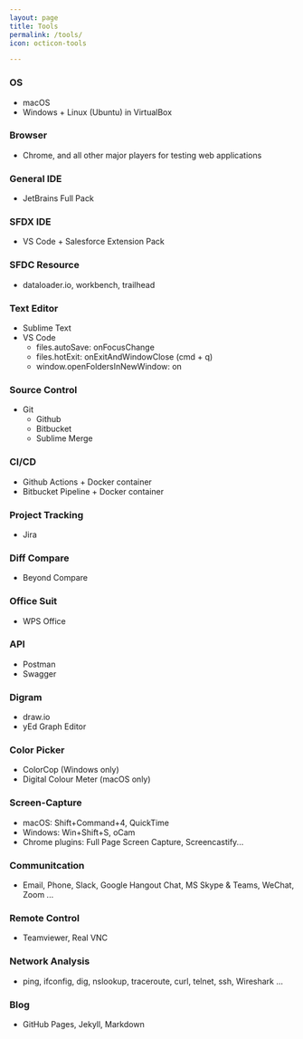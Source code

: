 ```yaml
---
layout: page
title: Tools
permalink: /tools/
icon: octicon-tools

---
```


### OS

- macOS
- Windows + Linux (Ubuntu) in VirtualBox

### Browser

- Chrome, and all other major players for testing web applications

### General IDE

- JetBrains Full Pack

### SFDX IDE

- VS Code + Salesforce Extension Pack

### SFDC Resource

- dataloader.io, workbench, trailhead

### Text Editor

- Sublime Text
- VS Code
	- files.autoSave: onFocusChange
  - files.hotExit: onExitAndWindowClose (cmd + q)
  - window.openFoldersInNewWindow: on

### Source Control

- Git
  - Github
  - Bitbucket
  - Sublime Merge

### CI/CD

- Github Actions + Docker container
- Bitbucket Pipeline + Docker container

### Project Tracking

- Jira

### Diff Compare

- Beyond Compare

### Office Suit

- WPS Office

### API

- Postman
- Swagger

### Digram

- draw.io
- yEd Graph Editor

### Color Picker

- ColorCop (Windows only)
- Digital Colour Meter (macOS only)

### Screen-Capture

- macOS: Shift+Command+4, QuickTime
- Windows: Win+Shift+S, oCam
- Chrome plugins: Full Page Screen Capture, Screencastify...

### Communitcation

- Email, Phone, Slack, Google Hangout Chat, MS Skype & Teams, WeChat, Zoom ...

### Remote Control

- Teamviewer, Real VNC

### Network Analysis

- ping, ifconfig, dig, nslookup, traceroute, curl, telnet, ssh, Wireshark ...

### Blog

- GitHub Pages, Jekyll, Markdown
